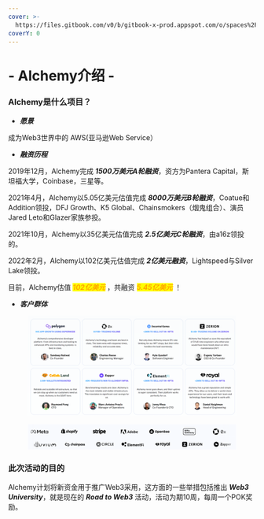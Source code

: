 ```yaml
---
cover: >-
  https://files.gitbook.com/v0/b/gitbook-x-prod.appspot.com/o/spaces%2FucyxOEv157K0P0ivHFDn%2Fuploads%2FnAthIk61XvfQSz7QX3cd%2F7561189dd22081906ceb5e3af586a379.png?alt=media&token=42ede1b2-a32c-42ba-a1d0-27c26baa156f
coverY: 0
---
```


# - Alchemy介绍 -

### Alchemy是什么项目？

* _**愿景**_

&#x20;       成为Web3世界中的 AWS(亚马逊Web Service）

* _**融资历程**_

&#x20;       2019年12月，Alchemy完成 _**1500万美元A轮融资**_，资方为Pantera Capital，斯坦福大学，Coinbase，三星等。

&#x20;       2021年4月，Alchemy以5.05亿美元估值完成 _**8000万美元B轮融资**_，Coatue和Addition领投，DFJ Growth、K5 Global、Chainsmokers（烟鬼组合）、演员Jared Leto和Glazer家族参投。

&#x20;       2021年10月，Alchemy以35亿美元估值完成 _**2.5亿美元C轮融资**_，由a16z领投的。

&#x20;       2022年2月，Alchemy以102亿美元估值完成 _**2亿美元融资**_，Lightspeed与Silver Lake领投。

&#x20;       目前，Alchemy估值 _<mark style="color:orange;">**102亿美元**</mark>_ ，共融资 _<mark style="color:orange;">**5.45亿美元**</mark>_ <mark style="color:orange;"></mark><mark style="color:orange;"></mark> ！

* _**客户群体**_

<figure><img src=".gitbook/assets/image.png" alt=""><figcaption></figcaption></figure>

<figure><img src=".gitbook/assets/image (2).png" alt=""><figcaption></figcaption></figure>



### 此次活动的目的

&#x20;       Alchemy计划将新资金用于推广Web3采用，这方面的一些举措包括推出 _**Web3 University**_，就是现在的 _**Road to Web3**_ 活动，活动为期10周，每周一个POK奖励。

&#x20;    &#x20;
